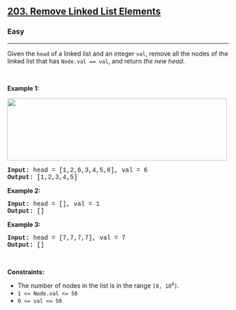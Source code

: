 <h2><a href="https://leetcode.com/problems/remove-linked-list-elements/">203. Remove Linked List Elements</a></h2><h3>Easy</h3><hr><div><p>Given the <code style="font-family: monospace, Bangla1024, sans-serif;">head</code> of a linked list and an integer <code style="font-family: monospace, Bangla1024, sans-serif;">val</code>, remove all the nodes of the linked list that has <code style="font-family: monospace, Bangla1024, sans-serif;">Node.val == val</code>, and return <em>the new head</em>.</p>

<p>&nbsp;</p>
<p><strong>Example 1:</strong></p>
<img alt="" src="https://assets.leetcode.com/uploads/2021/03/06/removelinked-list.jpg" style="width: 500px; height: 142px;">
<pre style="font-family: SFMono-Regular, Consolas, &quot;Liberation Mono&quot;, Menlo, Courier, monospace, Bangla1024, sans-serif;"><strong>Input:</strong> head = [1,2,6,3,4,5,6], val = 6
<strong>Output:</strong> [1,2,3,4,5]
</pre>

<p><strong>Example 2:</strong></p>

<pre style="font-family: SFMono-Regular, Consolas, &quot;Liberation Mono&quot;, Menlo, Courier, monospace, Bangla1024, sans-serif;"><strong>Input:</strong> head = [], val = 1
<strong>Output:</strong> []
</pre>

<p><strong>Example 3:</strong></p>

<pre style="font-family: SFMono-Regular, Consolas, &quot;Liberation Mono&quot;, Menlo, Courier, monospace, Bangla1024, sans-serif;"><strong>Input:</strong> head = [7,7,7,7], val = 7
<strong>Output:</strong> []
</pre>

<p>&nbsp;</p>
<p><strong>Constraints:</strong></p>

<ul>
	<li>The number of nodes in the list is in the range <code style="font-family: monospace, Bangla1024, sans-serif;">[0, 10<sup>4</sup>]</code>.</li>
	<li><code style="font-family: monospace, Bangla1024, sans-serif;">1 &lt;= Node.val &lt;= 50</code></li>
	<li><code style="font-family: monospace, Bangla1024, sans-serif;">0 &lt;= val &lt;= 50</code></li>
</ul>
</div>